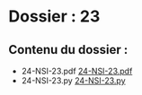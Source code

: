 # Dossier : 23
 
 ## Contenu du dossier : 
- 24-NSI-23.pdf [24-NSI-23.pdf](./24-NSI-23.pdf)
- 24-NSI-23.py [24-NSI-23.py](./24-NSI-23.py)
